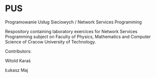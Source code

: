 # PUS
Programowanie Usług Sieciowych / Network Services Programming 


Respository containing laboratory exercices for Network Services Programming subject on Faculty of Physics, Mathematics and Computer Science of Cracow University of Technology.


Contributors:

Witold Karaś

Łukasz Maj
